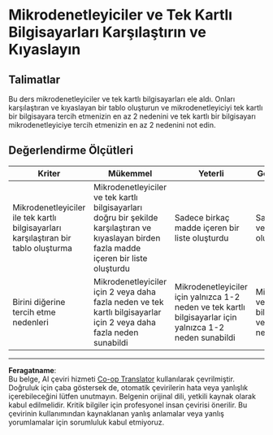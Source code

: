 <!--
CO_OP_TRANSLATOR_METADATA:
{
  "original_hash": "750bd75866471141f857240219084767",
  "translation_date": "2025-08-28T03:27:44+00:00",
  "source_file": "1-getting-started/lessons/2-deeper-dive/assignment.md",
  "language_code": "tr"
}
-->
# Mikrodenetleyiciler ve Tek Kartlı Bilgisayarları Karşılaştırın ve Kıyaslayın

## Talimatlar

Bu ders mikrodenetleyiciler ve tek kartlı bilgisayarları ele aldı. Onları karşılaştıran ve kıyaslayan bir tablo oluşturun ve mikrodenetleyiciyi tek kartlı bir bilgisayara tercih etmenizin en az 2 nedenini ve tek kartlı bir bilgisayarı mikrodenetleyiciye tercih etmenizin en az 2 nedenini not edin.

## Değerlendirme Ölçütleri

| Kriter | Mükemmel | Yeterli | Geliştirmeye Açık |
| ------- | -------- | ------- | ----------------- |
| Mikrodenetleyiciler ile tek kartlı bilgisayarları karşılaştıran bir tablo oluşturma | Mikrodenetleyiciler ve tek kartlı bilgisayarları doğru bir şekilde karşılaştıran ve kıyaslayan birden fazla madde içeren bir liste oluşturdu | Sadece birkaç madde içeren bir liste oluşturdu | Sadece bir madde veya hiç madde oluşturamadı |
| Birini diğerine tercih etme nedenleri | Mikrodenetleyiciler için 2 veya daha fazla neden ve tek kartlı bilgisayarlar için 2 veya daha fazla neden sunabildi | Mikrodenetleyiciler için yalnızca 1-2 neden ve tek kartlı bilgisayarlar için yalnızca 1-2 neden sunabildi | Mikrodenetleyiciler veya tek kartlı bilgisayarlar için 1 veya daha fazla neden sunamadı |

---

**Feragatname**:  
Bu belge, AI çeviri hizmeti [Co-op Translator](https://github.com/Azure/co-op-translator) kullanılarak çevrilmiştir. Doğruluk için çaba göstersek de, otomatik çevirilerin hata veya yanlışlık içerebileceğini lütfen unutmayın. Belgenin orijinal dili, yetkili kaynak olarak kabul edilmelidir. Kritik bilgiler için profesyonel insan çevirisi önerilir. Bu çevirinin kullanımından kaynaklanan yanlış anlamalar veya yanlış yorumlamalar için sorumluluk kabul etmiyoruz.